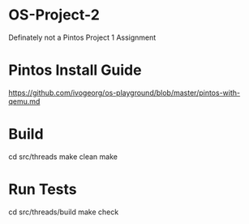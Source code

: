 # OS-Project-2
Definately not a Pintos Project 1 Assignment

# Pintos Install Guide
https://github.com/ivogeorg/os-playground/blob/master/pintos-with-qemu.md

# Build
cd src/threads
make clean
make

# Run Tests
cd src/threads/build
make check
